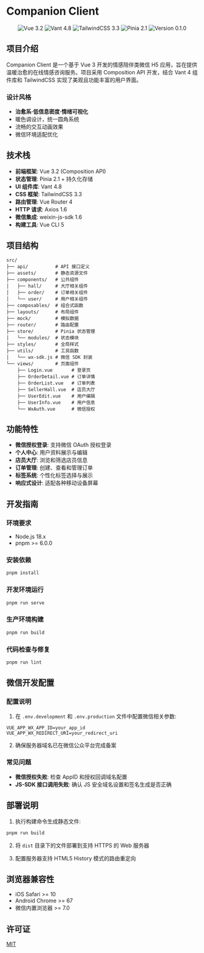 # Companion Client

<p align="center">
  <img src="https://img.shields.io/badge/Vue.js-3.2-42b883" alt="Vue 3.2">
  <img src="https://img.shields.io/badge/Vant-4.8-blue" alt="Vant 4.8">
  <img src="https://img.shields.io/badge/TailwindCSS-3.3-38bdf8" alt="TailwindCSS 3.3">
  <img src="https://img.shields.io/badge/Pinia-2.1-yellow" alt="Pinia 2.1">
  <img src="https://img.shields.io/badge/version-0.1.0-orange" alt="Version 0.1.0">
</p>

## 项目介绍

Companion Client 是一个基于 Vue 3 开发的情感陪伴类微信 H5 应用，旨在提供温暖治愈的在线情感咨询服务。项目采用 Composition API 开发，结合 Vant 4 组件库和 TailwindCSS 实现了美观且功能丰富的用户界面。

### 设计风格

- **治愈系·低信息密度·情绪可视化**
- 暖色调设计，统一圆角系统
- 流畅的交互动画效果
- 微信环境适配优化

## 技术栈

- **前端框架**: Vue 3.2 (Composition API)
- **状态管理**: Pinia 2.1 + 持久化存储
- **UI 组件库**: Vant 4.8
- **CSS 框架**: TailwindCSS 3.3
- **路由管理**: Vue Router 4
- **HTTP 请求**: Axios 1.6
- **微信集成**: weixin-js-sdk 1.6
- **构建工具**: Vue CLI 5

## 项目结构

```
src/
├── api/          # API 接口定义
├── assets/       # 静态资源文件
├── components/   # 公共组件
│   ├── hall/     # 大厅相关组件
│   ├── order/    # 订单相关组件
│   └── user/     # 用户相关组件
├── composables/  # 组合式函数
├── layouts/      # 布局组件
├── mock/         # 模拟数据
├── router/       # 路由配置
├── store/        # Pinia 状态管理
│   └── modules/  # 状态模块
├── styles/       # 全局样式
├── utils/        # 工具函数
│   └── wx-sdk.js # 微信 SDK 封装
└── views/        # 页面组件
    ├── Login.vue       # 登录页
    ├── OrderDetail.vue # 订单详情
    ├── OrderList.vue   # 订单列表
    ├── SellerHall.vue  # 店员大厅
    ├── UserEdit.vue    # 用户编辑
    ├── UserInfo.vue    # 用户信息
    └── WxAuth.vue      # 微信授权
```

## 功能特性

- **微信授权登录**: 支持微信 OAuth 授权登录
- **个人中心**: 用户资料展示与编辑
- **店员大厅**: 浏览和筛选店员信息
- **订单管理**: 创建、查看和管理订单
- **标签系统**: 个性化标签选择与展示
- **响应式设计**: 适配各种移动设备屏幕

## 开发指南

### 环境要求

- Node.js 18.x
- pnpm >= 6.0.0

### 安装依赖

```bash
pnpm install
```

### 开发环境运行

```bash
pnpm run serve
```

### 生产环境构建

```bash
pnpm run build
```

### 代码检查与修复

```bash
pnpm run lint
```

## 微信开发配置

### 配置说明

1. 在 `.env.development` 和 `.env.production` 文件中配置微信相关参数:

```
VUE_APP_WX_APP_ID=your_app_id
VUE_APP_WX_REDIRECT_URI=your_redirect_uri
```

2. 确保服务器域名已在微信公众平台完成备案

### 常见问题

- **微信授权失败**: 检查 AppID 和授权回调域名配置
- **JS-SDK 接口调用失败**: 确认 JS 安全域名设置和签名生成是否正确

## 部署说明

1. 执行构建命令生成静态文件:

```bash
pnpm run build
```

2. 将 `dist` 目录下的文件部署到支持 HTTPS 的 Web 服务器

3. 配置服务器支持 HTML5 History 模式的路由重定向

## 浏览器兼容性

- iOS Safari >= 10
- Android Chrome >= 67
- 微信内置浏览器 >= 7.0

## 许可证

[MIT](LICENSE)

